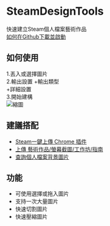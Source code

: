 # SteamDesignTools
快速建立Steam個人檔案藝術作品  
[如何在Github下載並啟動](https://i.imgur.com/JUndWFn.gif)  

## 如何使用
1.丟入或選擇圖片  
2.輸出設置
 +輸出類型  
 +詳細設置  
3.開始建構  
![縮圖](https://i.imgur.com/QbqeH11.gif)  

## 建議搭配
 - [Steam一鍵上傳 Chrome 插件](https://chrome.google.com/webstore/detail/steam-profile-assistant/mjmabgdoainclinjecbkdancpamdiaih)  
 - [上傳 藝術作品/螢幕截圖/工作坊/指南](https://steamcommunity.com/sharedfiles/filedetails/?id=1880720456)  
 - [查詢個人檔案背景圖片](https://steam.design)  
 
## 功能
 - 可使用選擇或拖入圖片
 - 支持一次大量圖片
 - 快速切割圖片  
 - 快速壓縮圖片
